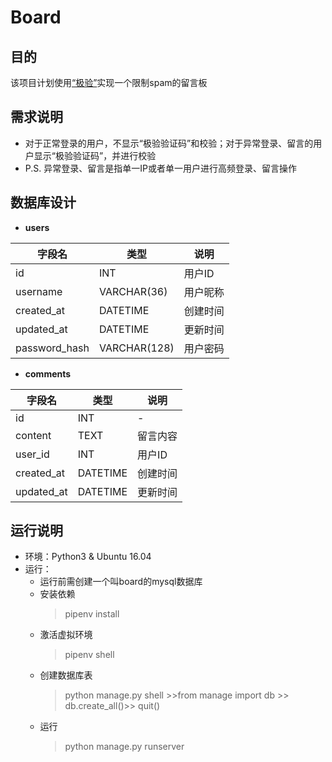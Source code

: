 # Board

## 目的
该项目计划使用[“极验”](http://www.geetest.com)实现一个限制spam的留言板

## 需求说明
* 对于正常登录的用户，不显示“极验验证码”和校验；对于异常登录、留言的用户显示“极验验证码”，并进行校验
* P.S. 异常登录、留言是指单一IP或者单一用户进行高频登录、留言操作

## 数据库设计
- **users**

| 字段名         | 类型           | 说明                          |
| ------------- | ------------- | -----------------------------|
| id            | INT       | 用户ID                            |
| username          | VARCHAR(36)    | 用户昵称                |
| created_at    | DATETIME          | 创建时间                       |
| updated_at    | DATETIME          | 更新时间                       |
| password_hash     | VARCHAR(128)          | 用户密码                |

- **comments**

| 字段名         | 类型           | 说明                          |
| ------------- | ------------- | -----------------------------|
| id            | INT       | -                            |
| content   | TEXT    | 留言内容                   |
| user_id       | INT       | 用户ID                       |
| created_at    | DATETIME          | 创建时间                       |
| updated_at    | DATETIME          | 更新时间                       |


## 运行说明
* 环境：Python3 & Ubuntu 16.04
* 运行： 
    * 运行前需创建一个叫board的mysql数据库
    * 安装依赖
        > pipenv install
    * 激活虚拟环境
        > pipenv shell
    * 创建数据库表
        > python manage.py shell
        > \>\>from manage import db
        \>\> db.create_all()\>\> quit()
    * 运行
        > python manage.py runserver   
